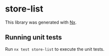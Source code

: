 # store-list

This library was generated with [Nx](https://nx.dev).

## Running unit tests

Run `nx test store-list` to execute the unit tests.

